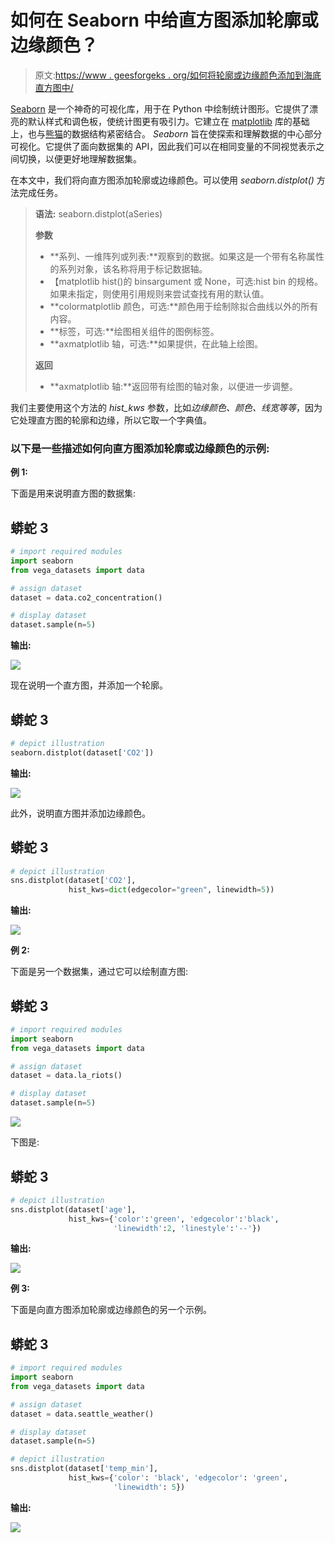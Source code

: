 # 如何在 Seaborn 中给直方图添加轮廓或边缘颜色？

> 原文:[https://www . geesforgeks . org/如何将轮廓或边缘颜色添加到海底直方图中/](https://www.geeksforgeeks.org/how-to-add-outline-or-edge-color-to-histogram-in-seaborn/)

[Seaborn](https://www.geeksforgeeks.org/introduction-to-seaborn-python/) 是一个神奇的可视化库，用于在 Python 中绘制统计图形。它提供了漂亮的默认样式和调色板，使统计图更有吸引力。它建立在 [matplotlib](https://www.geeksforgeeks.org/python-introduction-matplotlib/) 库的基础上，也与[熊猫](https://www.geeksforgeeks.org/introduction-to-pandas-in-python/)的数据结构紧密结合。
*Seaborn* 旨在使探索和理解数据的中心部分可视化。它提供了面向数据集的 API，因此我们可以在相同变量的不同视觉表示之间切换，以便更好地理解数据集。

在本文中，我们将向直方图添加轮廓或边缘颜色。可以使用 *seaborn.distplot()* 方法完成任务。

> **语法:** seaborn.distplot(aSeries)
> 
> **参数**
> 
> *   **系列、一维阵列或列表:**观察到的数据。如果这是一个带有名称属性的系列对象，该名称将用于标记数据轴。
> *   【matplotlib hist()的 binsargument 或 None，可选:hist bin 的规格。如果未指定，则使用引用规则来尝试查找有用的默认值。
> *   **colormatplotlib 颜色，可选:**颜色用于绘制除拟合曲线以外的所有内容。
> *   **标签，可选:**绘图相关组件的图例标签。
> *   **axmatplotlib 轴，可选:**如果提供，在此轴上绘图。
> 
> **返回**
> 
> *   **axmatplotlib 轴:**返回带有绘图的轴对象，以便进一步调整。

我们主要使用这个方法的 *hist_kws* 参数，比如*边缘颜色、颜色、线宽等等*，因为它处理直方图的轮廓和边缘，所以它取一个字典值。

### 以下是一些描述如何向直方图添加轮廓或边缘颜色的示例:

**例 1:**

下面是用来说明直方图的数据集:

## 蟒蛇 3

```py
# import required modules
import seaborn
from vega_datasets import data

# assign dataset
dataset = data.co2_concentration()

# display dataset
dataset.sample(n=5)
```

**输出:**

![](img/18a4238a12176dbc85b1149ecf352534.png)

现在说明一个直方图，并添加一个轮廓。

## 蟒蛇 3

```py
# depict illustration
seaborn.distplot(dataset['CO2'])
```

**输出:**

![](img/2cd7d67e44571de093f8887df3484f6a.png)

此外，说明直方图并添加边缘颜色。

## 蟒蛇 3

```py
# depict illustration
sns.distplot(dataset['CO2'],
             hist_kws=dict(edgecolor="green", linewidth=5))
```

**输出:**

![](img/c962183da6ed2a0440c0305da9d31f11.png)

**例 2:**

下面是另一个数据集，通过它可以绘制直方图:

## 蟒蛇 3

```py
# import required modules
import seaborn
from vega_datasets import data

# assign dataset
dataset = data.la_riots()

# display dataset
dataset.sample(n=5)
```

![](img/0ed18f81b43f305654486d3d288eb8e4.png)

下图是:

## 蟒蛇 3

```py
# depict illustration
sns.distplot(dataset['age'],
             hist_kws={'color':'green', 'edgecolor':'black',
                       'linewidth':2, 'linestyle':'--'})
```

**输出:**

![](img/970a6d8c186e6be9e27f174dd7b50fc4.png)

**例 3:**

下面是向直方图添加轮廓或边缘颜色的另一个示例。

## 蟒蛇 3

```py
# import required modules
import seaborn
from vega_datasets import data

# assign dataset
dataset = data.seattle_weather()

# display dataset
dataset.sample(n=5)

# depict illustration
sns.distplot(dataset['temp_min'],
             hist_kws={'color': 'black', 'edgecolor': 'green',
                       'linewidth': 5})
```

**输出:**

![](img/83adc74178014fe34819888de66a061d.png)